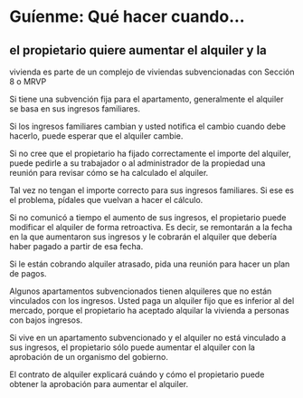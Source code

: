 # Guíenme: Qué hacer cuando...

## el propietario quiere aumentar el alquiler y la  
vivienda es parte de un complejo de viviendas subvencionadas con Sección 8 o MRVP

Si tiene una subvención fija para el apartamento, generalmente el alquiler se basa en sus ingresos familiares.

Si los ingresos familiares cambian y usted notifica el cambio cuando debe hacerlo, puede esperar que el alquiler cambie.

Si no cree que el propietario ha fijado correctamente el importe del alquiler, puede pedirle a su trabajador o al administrador de la propiedad una reunión para revisar cómo se ha calculado el alquiler.

Tal vez no tengan el importe correcto para sus ingresos familiares. Si ese es el problema, pídales que vuelvan a hacer el cálculo.

Si no comunicó a tiempo el aumento de sus ingresos, el propietario puede modificar el alquiler de forma retroactiva. Es decir, se remontarán a la fecha en la que aumentaron sus ingresos y le cobrarán el alquiler que debería haber pagado a partir de esa fecha.

Si le están cobrando alquiler atrasado, pida una reunión para hacer un plan de pagos.

Algunos apartamentos subvencionados tienen alquileres que no están vinculados con los ingresos. Usted paga un alquiler fijo que es inferior al del mercado, porque el propietario ha aceptado alquilar la vivienda a personas con bajos ingresos.

Si vive en un apartamento subvencionado y el alquiler no está vinculado a sus ingresos, el propietario sólo puede aumentar el alquiler con la aprobación de un organismo del gobierno.

El contrato de alquiler explicará cuándo y cómo el propietario puede obtener la aprobación para aumentar el alquiler.